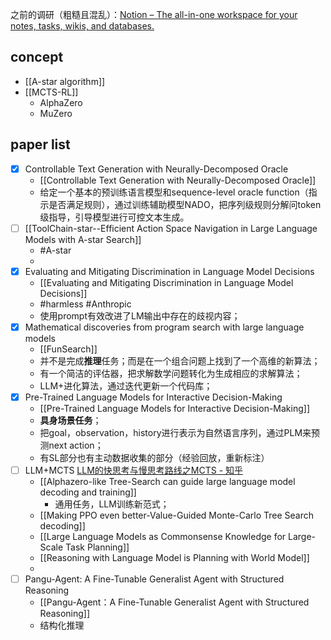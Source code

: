之前的调研（粗糙且混乱）：[Notion – The all-in-one workspace for your notes, tasks, wikis, and databases.](https://chipped-icicle-2f0.notion.site/Q-3fa70d44521e4666a565d2c1382d7f59?pvs=4)
## concept
- [[A-star algorithm]]
- [[MCTS-RL]]
	- AlphaZero
	- MuZero


## paper list
- [x] Controllable Text Generation with Neurally-Decomposed Oracle
	- [[Controllable Text Generation with Neurally-Decomposed Oracle]] 
	- 给定一个基本的预训练语言模型和sequence-level oracle function（指示是否满足规则），通过训练辅助模型NADO，把序列级规则分解问token级指导，引导模型进行可控文本生成。
- [ ] [[ToolChain-star--Efficient Action Space Navigation in Large Language Models with A-star Search]]
	- #A-star 
	- 
- [x] Evaluating and Mitigating Discrimination in Language Model Decisions
	- [[Evaluating and Mitigating Discrimination in Language Model Decisions]]
	- #harmless #Anthropic 
	- 使用prompt有效改进了LM输出中存在的歧视内容；
- [x] Mathematical discoveries from program search with large language models
	- [[FunSearch]] 
	- 并不是完成**推理**任务；而是在一个组合问题上找到了一个高维的新算法；
	- 有一个简洁的评估器，把求解数学问题转化为生成相应的求解算法；
	- LLM+进化算法，通过迭代更新一个代码库；
- [x] Pre-Trained Language Models for Interactive Decision-Making
	- [[Pre-Trained Language Models for Interactive Decision-Making]]  
	- **具身场景任务**；
	- 把goal，observation，history进行表示为自然语言序列，通过PLM来预测next action；
	- 有SL部分也有主动数据收集的部分（经验回放，重新标注）
- [ ] LLM+MCTS  [LLM的快思考与慢思考路线之MCTS - 知乎](https://zhuanlan.zhihu.com/p/659230417)
	- [[Alphazero-like Tree-Search can guide large language model decoding and training]]
		- 通用任务，LLM训练新范式；
	- [[Making PPO even better-Value-Guided Monte-Carlo Tree Search decoding]]
	- [[Large Language Models as Commonsense Knowledge for Large-Scale Task Planning]]
	- [[Reasoning with Language Model is Planning with World Model]]
	- 
- [ ] Pangu-Agent: A Fine-Tunable Generalist Agent with Structured Reasoning
	- [[Pangu-Agent：A Fine-Tunable Generalist Agent with Structured Reasoning]]
	- 结构化推理
